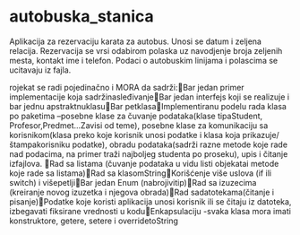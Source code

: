# autobuska_stanica

Aplikacija za rezervaciju karata za autobus. Unosi se datum i zeljena relacija. Rezervacija se vrsi odabirom polaska uz navodjenje broja zeljenih mesta, kontakt ime i telefon. Podaci o autobuskim linijama i polascima se ucitavaju iz fajla.


rojekat se radi pojedinačno i MORA da sadrži:Bar jedan primer implementacije koja sadržinasleđivanjeBar jedan interfejs koji se realizuje i bar jednu apstraktnuklasuBar petklasaImplementiranu podelu rada klasa po paketima –posebne klase za čuvanje podataka(klase tipaStudent, Profesor,Predmet...Zavisi od teme), posebne klase za komunikaciju sa korisnikom(klasa preko koje korisnik unosi podatke i klasa koja prikazuje/štampakorisniku podatke), obradu podataka(sadrži razne metode koje rade nad podacima, na primer traži najboljeg studenta po proseku), upis i čitanje izfajlova. Rad sa listama (čuvanje podataka u vidu listi objekatai metode koje rade sa listama)Rad sa klasomStringKorišćenje više uslova (if ili switch) i višepetljiBar jedan Enum (nabrojivitip)Rad sa izuzecima (kreiranje novog izuzetka i njegova obrada)Rad sadatotekama(čitanje i pisanje)Podatke koje koristi aplikacija unosi korisnik ili se čitaju iz datoteka, izbegavati fiksirane vrednosti u koduEnkapsulaciju -svaka klasa mora imati konstruktore, getere, setere i overridetoString
